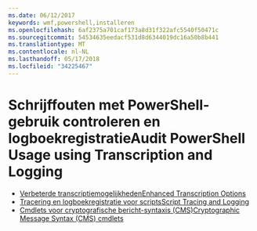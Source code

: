 ```yaml
---
ms.date: 06/12/2017
keywords: wmf,powershell,installeren
ms.openlocfilehash: 6af2375a701caf173a8d31f322afc5540f50471c
ms.sourcegitcommit: 54534635eedacf531d8d6344019dc16a50b8b441
ms.translationtype: MT
ms.contentlocale: nl-NL
ms.lasthandoff: 05/17/2018
ms.locfileid: "34225467"
---
```

# <a name="audit-powershell-usage-using-transcription-and-logging"></a><span data-ttu-id="355f6-102">Schrijffouten met PowerShell-gebruik controleren en logboekregistratie</span><span class="sxs-lookup"><span data-stu-id="355f6-102">Audit PowerShell Usage using Transcription and Logging</span></span>

- [<span data-ttu-id="355f6-103">Verbeterde transcriptiemogelijkheden</span><span class="sxs-lookup"><span data-stu-id="355f6-103">Enhanced Transcription Options</span></span>](audit_transcript.md)
- [<span data-ttu-id="355f6-104">Tracering en logboekregistratie voor scripts</span><span class="sxs-lookup"><span data-stu-id="355f6-104">Script Tracing and Logging</span></span>](audit_script.md)
- [<span data-ttu-id="355f6-105">Cmdlets voor cryptografische bericht-syntaxis (CMS)</span><span class="sxs-lookup"><span data-stu-id="355f6-105">Cryptographic Message Syntax (CMS) cmdlets</span></span>](audit_cms.md)
